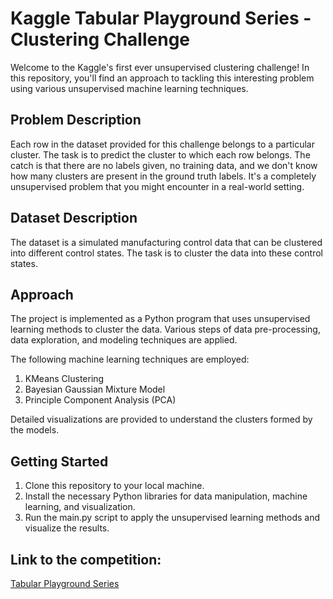 # Kaggle Tabular Playground Series - Clustering Challenge

Welcome to the Kaggle's first ever unsupervised clustering challenge! In this repository, you'll find an approach to tackling this interesting problem using various unsupervised machine learning techniques.

## Problem Description

Each row in the dataset provided for this challenge belongs to a particular cluster. The task is to predict the cluster to which each row belongs. The catch is that there are no labels given, no training data, and we don't know how many clusters are present in the ground truth labels. It's a completely unsupervised problem that you might encounter in a real-world setting.

## Dataset Description

The dataset is a simulated manufacturing control data that can be clustered into different control states. The task is to cluster the data into these control states.

## Approach

The project is implemented as a Python program that uses unsupervised learning methods to cluster the data. Various steps of data pre-processing, data exploration, and modeling techniques are applied. 

The following machine learning techniques are employed:

1. KMeans Clustering
2. Bayesian Gaussian Mixture Model
3. Principle Component Analysis (PCA)

Detailed visualizations are provided to understand the clusters formed by the models.

## Getting Started

1. Clone this repository to your local machine.
2. Install the necessary Python libraries for data manipulation, machine learning, and visualization. 
3. Run the main.py script to apply the unsupervised learning methods and visualize the results.

## Link to the competition: 

[Tabular Playground Series](https://www.kaggle.com/competitions/tabular-playground-series-jul-2022)
